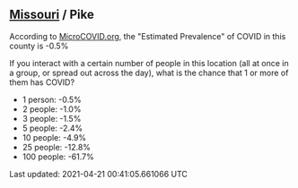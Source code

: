 
## [Missouri](/united-states/missouri) / Pike

According to [MicroCOVID.org](http://microcovid.org),
the "Estimated Prevalence" of COVID in this county is -0.5%

If you interact with a certain number of people in this location
(all at once in a group, or spread out across the day), what is the chance that
1 or more of them has COVID?

- 1 person: -0.5%
- 2 people: -1.0%
- 3 people: -1.5%
- 5 people: -2.4%
- 10 people: -4.9%
- 25 people: -12.8%
- 100 people: -61.7%

Last updated: 2021-04-21 00:41:05.661066 UTC
